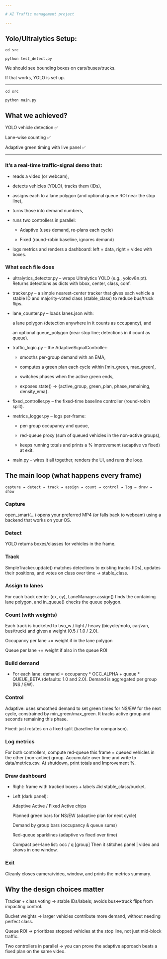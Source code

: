 ```yaml
---

# AI Traffic management project

---
```


## Yolo/Ultralytics Setup:
```
cd src

python test_detect.py
```
We should see bounding boxes on cars/buses/trucks.

If that works, YOLO is set up.

---

```
cd src

python main.py
```

## What we achieved?

YOLO vehicle detection ✅

Lane-wise counting ✅

Adaptive green timing with live panel ✅


---

### It’s a real-time traffic-signal demo that:

- reads a video (or webcam),

- detects vehicles (YOLO), tracks them (IDs),

- assigns each to a lane polygon (and optional queue ROI near the stop line),

- turns those into demand numbers,

- runs two controllers in parallel:

    - Adaptive (uses demand, re-plans each cycle)

    - Fixed (round-robin baseline, ignores demand)

- logs metrics and renders a dashboard: left = data, right = video with boxes.

### What each file does

- ultralytics_detector.py – wraps Ultralytics YOLO (e.g., yolov8n.pt).
Returns detections as dicts with bbox, center, class, conf.

- tracker.py – a simple nearest-center tracker that gives each vehicle a stable ID and majority-voted class (stable_class) to reduce bus/truck flips.

- lane_counter.py – loads lanes.json with:

    a lane polygon (detection anywhere in it counts as occupancy), and

    an optional queue_polygon (near stop line; detections in it count as queue).

- traffic_logic.py – the AdaptiveSignalController:

    - smooths per-group demand with an EMA,

    - computes a green plan each cycle within [min_green, max_green],

    - switches phases when the active green ends,

    - exposes state() → {active_group, green_plan, phase_remaining, density_ema}.

- fixed_controller.py – the fixed-time baseline controller (round-robin split).

- metrics_logger.py – logs per-frame:

    - per-group occupancy and queue,

    - red-queue proxy (sum of queued vehicles in the non-active groups),

    - keeps running totals and prints a % improvement (adaptive vs fixed) at exit.

- main.py – wires it all together, renders the UI, and runs the loop.

## The main loop (what happens every frame)

```
capture → detect → track → assign → count → control → log → draw → show
```

### Capture
open_smart(...) opens your preferred MP4 (or falls back to webcam) using a backend that works on your OS.

### Detect
YOLO returns boxes/classes for vehicles in the frame.

### Track
SimpleTracker.update() matches detections to existing tracks (IDs), updates their positions, and votes on class over time → stable_class.

### Assign to lanes
For each track center (cx, cy), LaneManager.assign() finds the containing lane polygon, and in_queue() checks the queue polygon.

### Count (with weights)
Each track is bucketed to two_w / light / heavy (bicycle/moto, car/van, bus/truck) and given a weight (0.5 / 1.0 / 2.0).

Occupancy per lane += weight if in the lane polygon

Queue per lane += weight if also in the queue ROI

### Build demand
- For each lane:
    demand = occupancy * OCC_ALPHA + queue * QUEUE_BETA (defaults: 1.0 and 2.0).
    Demand is aggregated per group (NS / EW).

### Control

Adaptive: uses smoothed demand to set green times for NS/EW for the next cycle, constrained by min_green/max_green. It tracks active group and seconds remaining this phase.

Fixed: just rotates on a fixed split (baseline for comparison).

### Log metrics
For both controllers, compute red-queue this frame = queued vehicles in the other (non-active) group. Accumulate over time and write to data/metrics.csv.
At shutdown, print totals and Improvement %.

### Draw dashboard
- Right: frame with tracked boxes + labels #id stable_class/bucket.
- Left (dark panel):

    Adaptive Active / Fixed Active chips

    Planned green bars for NS/EW (adaptive plan for next cycle)

    Demand by group bars (occupancy & queue sums)

    Red-queue sparklines (adaptive vs fixed over time)

    Compact per-lane list: occ / q [group]
    Then it stitches panel | video and shows in one window.

### Exit
Cleanly closes camera/video, window, and prints the metrics summary.

## Why the design choices matter

Tracker + class voting → stable IDs/labels; avoids bus↔truck flips from impacting control.

Bucket weights → larger vehicles contribute more demand, without needing perfect class.

Queue ROI → prioritizes stopped vehicles at the stop line, not just mid-block traffic.

Two controllers in parallel → you can prove the adaptive approach beats a fixed plan on the same video.
